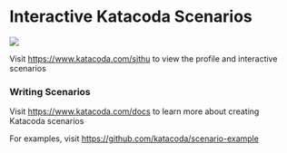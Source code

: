 # Interactive Katacoda Scenarios

[![](http://shields.katacoda.com/katacoda/sithu/count.svg)](https://www.katacoda.com/sithu "Get your profile on Katacoda.com")

Visit https://www.katacoda.com/sithu to view the profile and interactive scenarios

### Writing Scenarios
Visit https://www.katacoda.com/docs to learn more about creating Katacoda scenarios

For examples, visit https://github.com/katacoda/scenario-example

